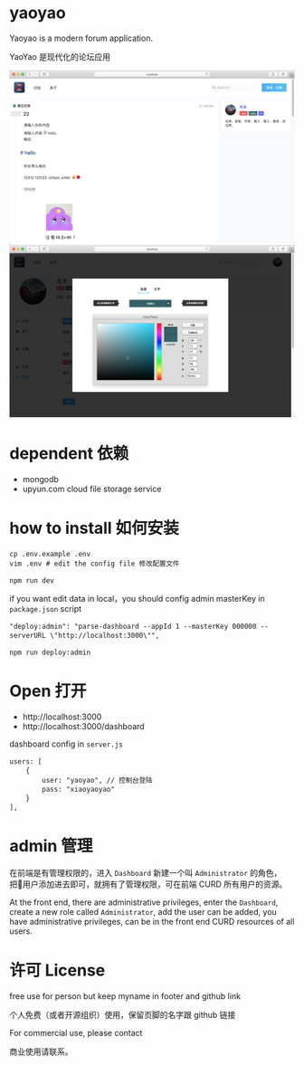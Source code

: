 # yaoyao

Yaoyao is a modern forum application.

YaoYao 是现代化的论坛应用

![](./assets/1.png)
![](./assets/2.png)


# dependent 依赖

* mongodb
* upyun.com cloud file storage service

# how to install 如何安装

```
cp .env.example .env
vim .env # edit the config file 修改配置文件
```

```
npm run dev
```

if you want edit data in local，you should config admin masterKey in `package.json` script

```
"deploy:admin": "parse-dashboard --appId 1 --masterKey 000000 --serverURL \"http://localhost:3000\"",
```

```
npm run deploy:admin
```


# Open 打开

* http://localhost:3000
* http://localhost:3000/dashboard

dashboard config in `server.js`

```
users: [
    {
        user: "yaoyao", // 控制台登陆
        pass: "xiaoyaoyao"
    }
],
```


# admin 管理

在前端是有管理权限的，进入 `Dashboard` 新建一个叫 `Administrator` 的角色，把用户添加进去即可，就拥有了管理权限，可在前端 CURD 所有用户的资源。


At the front end, there are administrative privileges, enter the `Dashboard`, create a new role called `Administrator`, add the user can be added, you have administrative privileges, can be in the front end CURD resources of all users.


# 许可 License

free use for person but keep myname in footer and github link

个人免费（或者开源组织）使用，保留页脚的名字跟 github 链接

For commercial use, please contact

商业使用请联系。